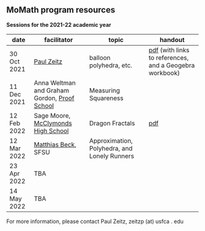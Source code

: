 <h2> MoMath program resources</h2>






**Sessions for the 2021-22 academic year**

| date  | facilitator   | topic   | handout  |   
|---|---|---|---|
|30 Oct 2021   | [Paul Zeitz](https://www.usfca.edu/faculty/paul-zeitz)   | balloon polyhedra, etc.    | [pdf](/sfmtc-stuff/SFMTC211030.pdf) (with links to references, and a Geogebra workbook)|   
| 11 Dec 2021   | Anna Weltman and Graham Gordon, [Proof School](https://www.proofschool.org)  | Measuring Squareness   |  |   
|12 Feb 2022 | Sage Moore, [McClymonds High School](https://www.ousd.org/Page/7612)   | Dragon Fractals  |  [pdf](/sfmtc-stuff/SFMTC220212.pdf) |   
|12 Mar 2022|  [Matthias Beck](https://matthbeck.github.io), SFSU | Approximation, Polyhedra, and Lonely Runners |  |
| 23 Apr 2022|TBA| ||
|14 May 2022| TBA|||

For more information, please contact Paul Zeitz, zeitzp (at) usfca . edu




